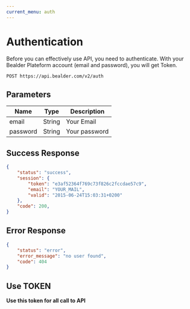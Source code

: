 ```yaml
---
current_menu: auth
---
```


# Authentication

Before you can effectively use API, you need to authenticate. With your Bealder Plateform account (email and password), you will get Token.

	POST https://api.bealder.com/v2/auth

## 	Parameters

| Name    	| Type      | Description                        |
|-----------|-----------|------------------------------------|
| email	  	| String	|  Your Email						 |
| password  | String    |  Your password					 |

##	Success Response

```json
{
    "status": "success",
    "session": {
        "token": "e3af52364f769c73f826c2fccdae57c9",
        "email": "YOUR_MAIL",
        "valid": "2015-06-24T15:03:31+0200"
    },
    "code": 200,
}
```

##	Error Response

```json
{
    "status": "error",
    "error_message": "no user found",
    "code": 404
}
```

## Use TOKEN

**Use this token for all call to API**